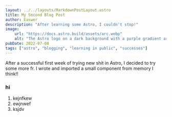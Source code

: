 ```yaml
---
layout: ../../layouts/MarkdownPostLayout.astro
title: My Second Blog Post
author: Easwer
description: "After learning some Astro, I couldn't stop!"
image:
    url: "https://docs.astro.build/assets/arc.webp"
    alt: "The Astro logo on a dark background with a purple gradient arc."
pubDate: 2022-07-08
tags: ["astro", "blogging", "learning in public", "successes"]
---
```

After a successful first week of trying new shit in Astro, I decided to try some more fr. I wrote and imported a small component from memory I think!!

### hi

1. kejnfkew
2. ewjnwef
3. ksjdv
